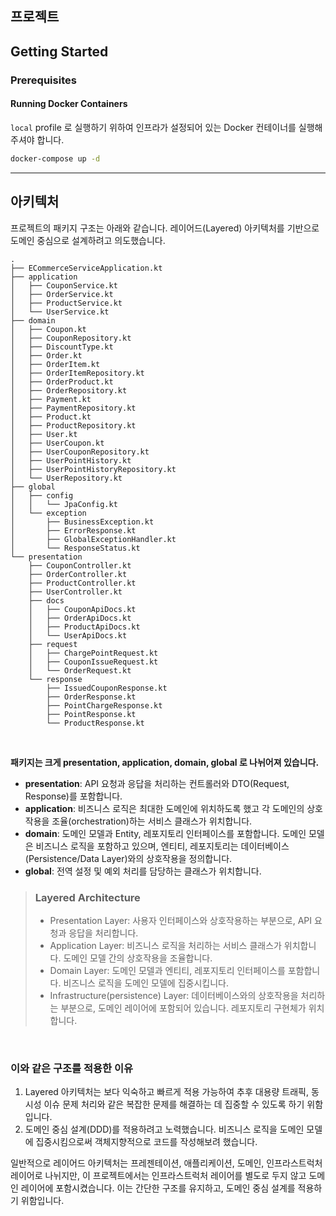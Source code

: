 ## 프로젝트

## Getting Started

### Prerequisites

#### Running Docker Containers

`local` profile 로 실행하기 위하여 인프라가 설정되어 있는 Docker 컨테이너를 실행해주셔야 합니다.

```bash
docker-compose up -d
```

--- 

## 아키텍처

프로젝트의 패키지 구조는 아래와 같습니다.
레이어드(Layered) 아키텍처를 기반으로 도메인 중심으로 설계하려고 의도했습니다.

```aiignore
.
├── ECommerceServiceApplication.kt
├── application
│   ├── CouponService.kt
│   ├── OrderService.kt
│   ├── ProductService.kt
│   └── UserService.kt
├── domain
│   ├── Coupon.kt
│   ├── CouponRepository.kt
│   ├── DiscountType.kt
│   ├── Order.kt
│   ├── OrderItem.kt
│   ├── OrderItemRepository.kt
│   ├── OrderProduct.kt
│   ├── OrderRepository.kt
│   ├── Payment.kt
│   ├── PaymentRepository.kt
│   ├── Product.kt
│   ├── ProductRepository.kt
│   ├── User.kt
│   ├── UserCoupon.kt
│   ├── UserCouponRepository.kt
│   ├── UserPointHistory.kt
│   ├── UserPointHistoryRepository.kt
│   └── UserRepository.kt
├── global
│   ├── config
│   │   └── JpaConfig.kt
│   └── exception
│       ├── BusinessException.kt
│       ├── ErrorResponse.kt
│       ├── GlobalExceptionHandler.kt
│       └── ResponseStatus.kt
└── presentation
    ├── CouponController.kt
    ├── OrderController.kt
    ├── ProductController.kt
    ├── UserController.kt
    ├── docs
    │   ├── CouponApiDocs.kt
    │   ├── OrderApiDocs.kt
    │   ├── ProductApiDocs.kt
    │   └── UserApiDocs.kt
    ├── request
    │   ├── ChargePointRequest.kt
    │   ├── CouponIssueRequest.kt
    │   └── OrderRequest.kt
    └── response
        ├── IssuedCouponResponse.kt
        ├── OrderResponse.kt
        ├── PointChargeResponse.kt
        ├── PointResponse.kt
        └── ProductResponse.kt
```

<br>

**패키지는 크게 presentation, application, domain, global 로 나뉘어져 있습니다.**
- **presentation**: API 요청과 응답을 처리하는 컨트롤러와 DTO(Request, Response)를 포함합니다.
- **application**: 비즈니스 로직은 최대한 도메인에 위치하도록 했고 각 도메인의 상호작용을 조율(orchestration)하는 서비스 클래스가 위치합니다.
- **domain**: 도메인 모델과 Entity, 레포지토리 인터페이스를 포함합니다. 도메인 모델은 비즈니스 로직을 포함하고 있으며, 엔티티, 레포지토리는 데이터베이스(Persistence/Data Layer)와의 상호작용을 정의합니다. 
- **global**: 전역 설정 및 예외 처리를 담당하는 클래스가 위치합니다.


> ### Layered Architecture 
> - Presentation Layer: 사용자 인터페이스와 상호작용하는 부분으로, API 요청과 응답을 처리합니다.
> - Application Layer: 비즈니스 로직을 처리하는 서비스 클래스가 위치합니다. 도메인 모델 간의 상호작용을 조율합니다.
> - Domain Layer: 도메인 모델과 엔티티, 레포지토리 인터페이스를 포함합니다. 비즈니스 로직을 도메인 모델에 집중시킵니다.
> - Infrastructure(persistence) Layer: 데이터베이스와의 상호작용을 처리하는 부분으로, 도메인 레이어에 포함되어 있습니다. 레포지토리 구현체가 위치합니다.


<br>

### 이와 같은 구조를 적용한 이유
1. Layered 아키텍처는 보다 익숙하고 빠르게 적용 가능하여 추후 대용량 트래픽, 동시성 이슈 문제 처리와 같은 복잡한 문제를 해결하는 데 집중할 수 있도록 하기 위함입니다.
2. 도메인 중심 설계(DDD)를 적용하려고 노력했습니다. 비즈니스 로직을 도메인 모델에 집중시킴으로써 객체지향적으로 코드를 작성해보려 했습니다.

일반적으로 레이어드 아키텍처는 프레젠테이션, 애플리케이션, 도메인, 인프라스트럭처 레이어로 나뉘지만, 이 프로젝트에서는 인프라스트럭처 레이어를 별도로 두지 않고 도메인 레이어에 포함시켰습니다. 이는 간단한 구조를 유지하고, 도메인 중심 설계를 적용하기 위함입니다.
